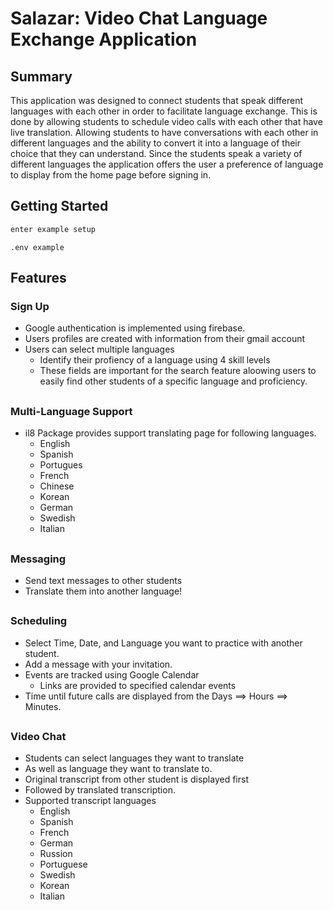 # Salazar: Video Chat Language Exchange Application

## Summary
   This application was designed to connect students that speak different languages with each other in order to facilitate language exchange. This is done by allowing students to schedule video calls with each other that have live translation. Allowing students to have conversations with each other in different languages and the ability to convert it into a language of their choice that they can understand. 
   Since the students speak a variety of different languages the application offers the user a preference of language to display from the home page before signing in.
## Getting Started
```Config.js
enter example setup
```
```.env
.env example
```
## Features
### Sign Up
   - Google authentication is implemented using firebase.
   - Users profiles are created with information from their gmail account
   - Users can select multiple languages
       - Identify their profiency of a language using 4 skill levels
       - These fields are important for the search feature aloowing users to easily find other students of a specific language and proficiency.  
##
### Multi-Language Support
 - il8 Package provides support translating page for following languages.
     - English
     - Spanish
     - Portugues
     - French
     - Chinese
     - Korean
     - German
     - Swedish
     - Italian
##
### Messaging
 - Send text messages to other students
 - Translate them into another language!
##
### Scheduling
- Select Time, Date, and Language you want to practice with another student.
- Add a message with your invitation.
- Events are tracked using Google Calendar
    - Links are provided to specified calendar events
- Time until future calls are displayed from the Days ==> Hours ==> Minutes.
##
### Video Chat
- Students can select languages they want to translate
- As well as language they want to translate to.
- Original transcript from other student is displayed first
- Followed by translated transcription.
- Supported transcript languages
    - English
    - Spanish
    - French
    - German
    - Russion
    - Portuguese
    - Swedish
    - Korean
    - Italian
